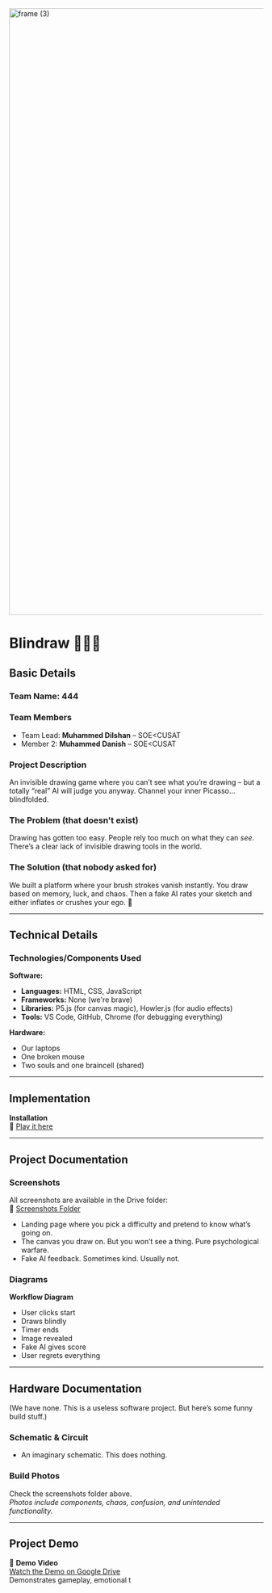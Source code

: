 <img width="3188" height="1202" alt="frame (3)" src="https://github.com/user-attachments/assets/517ad8e9-ad22-457d-9538-a9e62d137cd7" />

# Blindraw 🎨🕵️‍♂️

## Basic Details

### Team Name: 444

### Team Members
- Team Lead: **Muhammed Dilshan** – SOE<CUSAT  
- Member 2: **Muhammed Danish** – SOE<CUSAT  

### Project Description  
An invisible drawing game where you can’t see what you’re drawing – but a totally “real” AI will judge you anyway. Channel your inner Picasso… blindfolded.

### The Problem (that doesn't exist)  
Drawing has gotten too easy. People rely too much on what they can *see*. There’s a clear lack of invisible drawing tools in the world.

### The Solution (that nobody asked for)  
We built a platform where your brush strokes vanish instantly. You draw based on memory, luck, and chaos. Then a fake AI rates your sketch and either inflates or crushes your ego. 🎯

---

## Technical Details

### Technologies/Components Used

**Software:**
- **Languages:** HTML, CSS, JavaScript  
- **Frameworks:** None (we're brave)  
- **Libraries:** P5.js (for canvas magic), Howler.js (for audio effects)  
- **Tools:** VS Code, GitHub, Chrome (for debugging everything)  

**Hardware:**
- Our laptops  
- One broken mouse  
- Two souls and one braincell (shared)

---

## Implementation

**Installation**  
🔗 [Play it here](https://danishx3.github.io/404/)

---

## Project Documentation

### Screenshots  
All screenshots are available in the Drive folder:  
📁 [Screenshots Folder](https://drive.google.com/drive/folders/1SpcHdJpmL1UoahGeIpcqE2a8fR_Q_JrT)

- Landing page where you pick a difficulty and pretend to know what’s going on.
- The canvas you draw on. But you won’t see a thing. Pure psychological warfare.
- Fake AI feedback. Sometimes kind. Usually not.

### Diagrams  
**Workflow Diagram**  
- User clicks start  
- Draws blindly  
- Timer ends  
- Image revealed  
- Fake AI gives score  
- User regrets everything  

---

## Hardware Documentation  
(We have none. This is a useless software project. But here’s some funny build stuff.)

### Schematic & Circuit  
- An imaginary schematic. This does nothing.

### Build Photos  
Check the screenshots folder above.  
*Photos include components, chaos, confusion, and unintended functionality.*

---

## Project Demo  

🎥 **Demo Video**  
[Watch the Demo on Google Drive](https://drive.google.com/file/d/1DsPJIDTDVXshHaHD8E8mReSNYfjpMfVz)  
Demonstrates gameplay, emotional t
